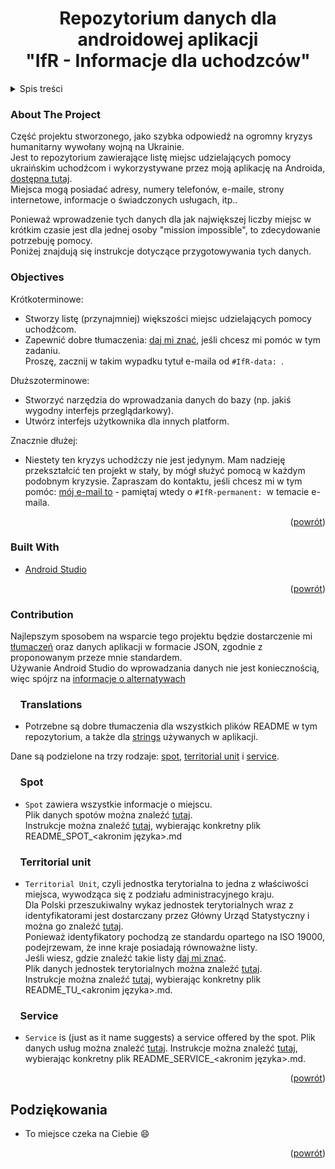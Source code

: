 <h1 align="center">Repozytorium danych dla androidowej aplikacji<br>"IfR - Informacje dla uchodzców"</h1>

<!-- TABLE OF CONTENTS -->
<details>
  <summary>Spis treści</summary>
  <ol>
    <li><a href="#about-the-project">O projekcie</a></li>
    <li><a href="#objectives">Cele</a></li>
    <li><a href="#built-with">Stworzony przy pomocy</a></li>
    <li><a href="#contribution">Kontrybucja</a>
    <ol>
    <li><a href="#translations">&nbsp;&nbsp;&nbsp;&nbsp;Tłumaczenia</a></li>
    <li><a href="#spot">&nbsp;&nbsp;&nbsp;&nbsp;Spot</a></li>
    <li><a href="#territorial-unit">&nbsp;&nbsp;&nbsp;&nbsp;Territorial unit</a></li>
    <li><a href="#service">&nbsp;&nbsp;&nbsp;&nbsp;Service</a></li>
    </ol></li>
    <li><a href="#credits">Podziękowania</a></li>
  </ol>
</details>

<!-- ABOUT THE PROJECT -->

### About The Project

Część projektu stworzonego, jako szybka odpowiedź na ogromny kryzys humanitarny wywołany wojną na Ukrainie.<br>
Jest to repozytorium zawierające listę miejsc udzielających pomocy ukraińskim uchodźcom i wykorzystywane przez moją aplikację na Androida, [dostępna tutaj](https://play.google.com/store/apps/details?id=eu.adamgiergun.infoforukrainianrefugees).<br>
Miejsca mogą posiadać adresy, numery telefonów, e-maile, strony internetowe, informacje o świadczonych usługach, itp..

Ponieważ wprowadzenie tych danych dla jak największej liczby miejsc w krótkim czasie jest dla jednej osoby "mission impossible", to zdecydowanie potrzebuję pomocy.<br>
Poniżej znajdują się instrukcje dotyczące przygotowywania tych danych.

### Objectives

Krótkoterminowe:
* Stworzy listę (przynajmniej) większości miejsc udzielających pomocy uchodźcom.
* Zapewnić dobre tłumaczenia: [daj mi znać](mailto:adam.giergun@gmail.com), jeśli chcesz mi pomóc w tym zadaniu.<br>
  Proszę, zacznij w takim wypadku tytuł e-maila od `#IfR-data: `.

Dłuższoterminowe:
* Stworzyć narzędzia do wprowadzania danych do bazy (np. jakiś wygodny interfejs przeglądarkowy).
* Utwórz interfejs użytkownika dla innych platform.

Znacznie dłużej:
* Niestety ten kryzys uchodźczy nie jest jedynym. Mam nadzieję przekształcić ten projekt w stały, by mógł służyć pomocą w każdym podobnym kryzysie. Zapraszam do kontaktu, jeśli chcesz mi w tym pomóc: [mój e-mail to](mailto:adam.giergun@gmail.com) - pamiętaj wtedy o `#IfR-permanent: `w temacie e-maila.
<p align="right">(<a href="#top">powrót</a>)</p>

### Built With

* [Android Studio](https://developer.android.com/studio)

<p align="right">(<a href="#top">powrót</a>)</p>

<!-- CONTRIBUTION -->

### Contribution

Najlepszym sposobem na wsparcie tego projektu będzie dostarczenie mi [tłumaczeń](https://github.com/AdamGiergun/IfR-data#translations) oraz danych aplikacji w formacie JSON, zgodnie z proponowanym przeze mnie standardem.<br>
Używanie Android Studio do wprowadzania danych nie jest koniecznością, więc spójrz na [informacje o alternatywach](https://github.com/AdamGiergun/IfR-data/issues/1)

### &nbsp;&nbsp;&nbsp;&nbsp;Translations
* Potrzebne są dobre tłumaczenia dla wszystkich plików README w tym repozytorium, a także dla [strings](https://github.com/AdamGiergun/IfR-data/blob/main/data/strings.xml) używanych w aplikacji.

Dane są podzielone na trzy rodzaje: [spot](https://github.com/AdamGiergun/IfR-data#spot), [territorial unit](https://github.com/AdamGiergun/IfR-data#territorial-unit) i [service](https://github.com/AdamGiergun/IfR-data#service).

### &nbsp;&nbsp;&nbsp;&nbsp;Spot
* `Spot` zawiera wszystkie informacje o miejscu.<br>
  Plik danych spotów można znaleźć [tutaj](https://github.com/AdamGiergun/IfR-data/blob/main/data/spots.json).<br>
  Instrukcje można znaleźć [tutaj](https://github.com/AdamGiergun/IfR-data/blob/main/data/), wybierając konkretny plik README_SPOT_<akronim języka>.md

### &nbsp;&nbsp;&nbsp;&nbsp;Territorial unit
* `Territorial Unit`, czyli jednostka terytorialna to jedna z właściwości miejsca, wywodząca się z podziału administracyjnego kraju.<br>
  Dla Polski przeszukiwalny wykaz jednostek terytorialnych wraz z identyfikatorami jest dostarczany przez Główny Urząd Statystyczny i można go znaleźć [tutaj](https://eteryt.stat.gov.pl/eTeryt/rejestr_teryt/udostepnianie_danych/baza_teryt/uzytkownicy_indywidualni/wyszukiwanie/wyszukiwanie.aspx?contrast=default).<br>
  Ponieważ identyfikatory pochodzą ze standardu opartego na ISO 19000, podejrzewam, że inne kraje posiadają równoważne listy.<br>
  Jeśli wiesz, gdzie znaleźć takie listy [daj mi znać](https://github.com/AdamGiergun/IfR-data/issues/2). <br>
  Plik danych jednostek terytorialnych można znaleźć [tutaj](https://github.com/AdamGiergun/IfR-data/blob/main/data/territorialUnits.json). <br>
  Instrukcje można znaleźć [tutaj](https://github.com/AdamGiergun/IfR-data/blob/main/data/), wybierając konkretny plik README_TU_<akronim języka>.md.

###  &nbsp;&nbsp;&nbsp;&nbsp;Service
* `Service` is (just as it name suggests) a service offered by the spot.
  Plik danych usług można znaleźć [tutaj](https://github.com/AdamGiergun/IfR-data/blob/main/data/services.json).
  Instrukcje można znaleźć [tutaj](https://github.com/AdamGiergun/IfR-data/blob/main/data/), wybierając konkretny plik README_SERVICE_<akronim języka>.md.

<p align="right">(<a href="#top">powrót</a>)</p>

<!-- ACKNOWLEDGMENTS -->

## Podziękowania

* To miejsce czeka na Ciebie :smile:

<p align="right">(<a href="#top">powrót</a>)</p>
